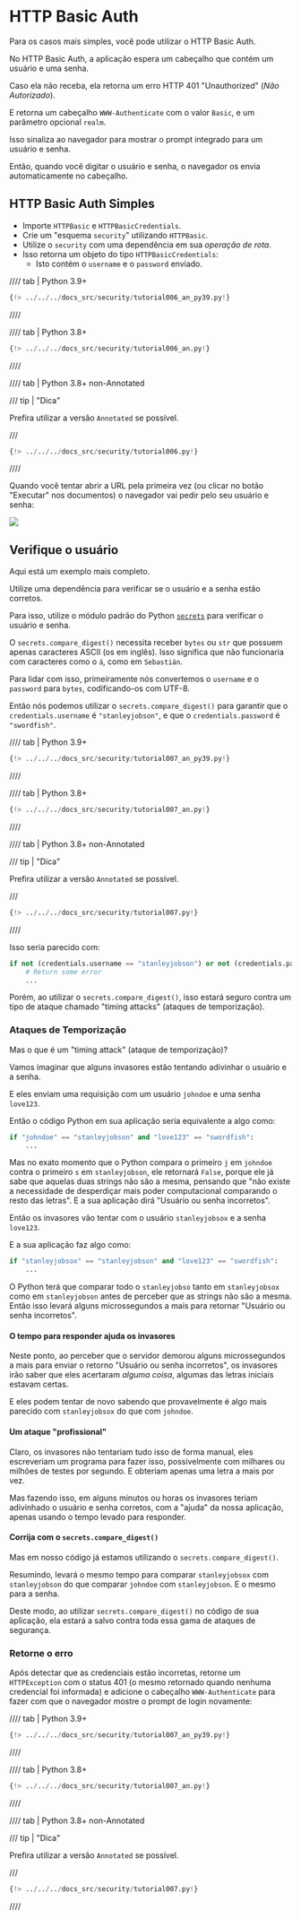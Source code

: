 # HTTP Basic Auth

Para os casos mais simples, você pode utilizar o HTTP Basic Auth.

No HTTP Basic Auth, a aplicação espera um cabeçalho que contém um usuário e uma senha.

Caso ela não receba, ela retorna um erro HTTP 401 "Unauthorized" (*Não Autorizado*).

E retorna um cabeçalho `WWW-Authenticate` com o valor `Basic`, e um parâmetro opcional `realm`.

Isso sinaliza ao navegador para mostrar o prompt integrado para um usuário e senha.

Então, quando você digitar o usuário e senha, o navegador os envia automaticamente no cabeçalho.

## HTTP Basic Auth Simples

* Importe `HTTPBasic` e `HTTPBasicCredentials`.
* Crie um "esquema `security`" utilizando `HTTPBasic`.
* Utilize o `security` com uma dependência em sua *operação de rota*.
* Isso retorna um objeto do tipo `HTTPBasicCredentials`:
    * Isto contém o `username` e o `password` enviado.

//// tab | Python 3.9+

```Python hl_lines="4  8  12"
{!> ../../../docs_src/security/tutorial006_an_py39.py!}
```

////

//// tab | Python 3.8+

```Python hl_lines="2  7  11"
{!> ../../../docs_src/security/tutorial006_an.py!}
```

////

//// tab | Python 3.8+ non-Annotated

/// tip | "Dica"

Prefira utilizar a versão `Annotated` se possível.

///

```Python hl_lines="2  6  10"
{!> ../../../docs_src/security/tutorial006.py!}
```

////

Quando você tentar abrir a URL pela primeira vez (ou clicar no botão "Executar" nos documentos) o navegador vai pedir pelo seu usuário e senha:

<img src="/img/tutorial/security/image12.png">

## Verifique o usuário

Aqui está um exemplo mais completo.

Utilize uma dependência para verificar se o usuário e a senha estão corretos.

Para isso, utilize o módulo padrão do Python <a href="https://docs.python.org/3/library/secrets.html" class="external-link" target="_blank">`secrets`</a> para verificar o usuário e senha.

O `secrets.compare_digest()` necessita receber `bytes` ou `str` que possuem apenas caracteres ASCII (os em inglês). Isso significa que não funcionaria com caracteres como o `á`, como em `Sebastián`.

Para lidar com isso, primeiramente nós convertemos o `username` e o `password` para `bytes`, codificando-os com UTF-8.

Então nós podemos utilizar o `secrets.compare_digest()` para garantir que o `credentials.username` é `"stanleyjobson"`, e que o `credentials.password` é `"swordfish"`.

//// tab | Python 3.9+

```Python hl_lines="1  12-24"
{!> ../../../docs_src/security/tutorial007_an_py39.py!}
```

////

//// tab | Python 3.8+

```Python hl_lines="1  12-24"
{!> ../../../docs_src/security/tutorial007_an.py!}
```

////

//// tab | Python 3.8+ non-Annotated

/// tip | "Dica"

Prefira utilizar a versão `Annotated` se possível.

///

```Python hl_lines="1  11-21"
{!> ../../../docs_src/security/tutorial007.py!}
```

////

Isso seria parecido com:

```Python
if not (credentials.username == "stanleyjobson") or not (credentials.password == "swordfish"):
    # Return some error
    ...
```

Porém, ao utilizar o `secrets.compare_digest()`, isso estará seguro contra um tipo de ataque chamado "timing attacks" (ataques de temporização).

### Ataques de Temporização

Mas o que é um "timing attack" (ataque de temporização)?

Vamos imaginar que alguns invasores estão tentando adivinhar o usuário e a senha.

E eles enviam uma requisição com um usuário `johndoe` e uma senha `love123`.

Então o código Python em sua aplicação seria equivalente a algo como:

```Python
if "johndoe" == "stanleyjobson" and "love123" == "swordfish":
    ...
```

Mas no exato momento que o Python compara o primeiro `j` em `johndoe` contra o primeiro `s` em `stanleyjobson`, ele retornará `False`, porque ele já sabe que aquelas duas strings não são a mesma, pensando que "não existe a necessidade de desperdiçar mais poder computacional comparando o resto das letras". E a sua aplicação dirá "Usuário ou senha incorretos".

Então os invasores vão tentar com o usuário `stanleyjobsox` e a senha `love123`.

E a sua aplicação faz algo como:

```Python
if "stanleyjobsox" == "stanleyjobson" and "love123" == "swordfish":
    ...
```

O Python terá que comparar todo o `stanleyjobso` tanto em `stanleyjobsox` como em `stanleyjobson` antes de perceber que as strings não são a mesma. Então isso levará alguns microssegundos a mais para retornar "Usuário ou senha incorretos".

#### O tempo para responder ajuda os invasores

Neste ponto, ao perceber que o servidor demorou alguns microssegundos a mais para enviar o retorno "Usuário ou senha incorretos", os invasores irão saber que eles acertaram _alguma coisa_, algumas das letras iniciais estavam certas.

E eles podem tentar de novo sabendo que provavelmente é algo mais parecido com `stanleyjobsox` do que com `johndoe`.

#### Um ataque "profissional"

Claro, os invasores não tentariam tudo isso de forma manual, eles escreveriam um programa para fazer isso, possivelmente com milhares ou milhões de testes por segundo. E obteriam apenas uma letra a mais por vez.

Mas fazendo isso, em alguns minutos ou horas os invasores teriam adivinhado o usuário e senha corretos, com a "ajuda" da nossa aplicação, apenas usando o tempo levado para responder.

#### Corrija com o `secrets.compare_digest()`

Mas em nosso código já estamos utilizando o `secrets.compare_digest()`.

Resumindo, levará o mesmo tempo para comparar `stanleyjobsox` com `stanleyjobson` do que comparar `johndoe` com `stanleyjobson`. E o mesmo para a senha.

Deste modo, ao utilizar `secrets.compare_digest()` no código de sua aplicação, ela estará a salvo contra toda essa gama de ataques de segurança.


### Retorne o erro

Após detectar que as credenciais estão incorretas, retorne um `HTTPException` com o status 401 (o mesmo retornado quando nenhuma credencial foi informada) e adicione o cabeçalho `WWW-Authenticate` para fazer com que o navegador mostre o prompt de login novamente:

//// tab | Python 3.9+

```Python hl_lines="26-30"
{!> ../../../docs_src/security/tutorial007_an_py39.py!}
```

////

//// tab | Python 3.8+

```Python hl_lines="26-30"
{!> ../../../docs_src/security/tutorial007_an.py!}
```

////

//// tab | Python 3.8+ non-Annotated

/// tip | "Dica"

Prefira utilizar a versão `Annotated` se possível.

///

```Python hl_lines="23-27"
{!> ../../../docs_src/security/tutorial007.py!}
```

////

